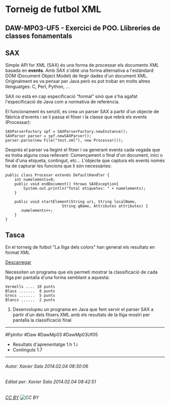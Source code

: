 # Torneig de futbol XML
## DAW-MP03-UF5 - Exercici de POO. Llibreries de classes fonamentals
SAX
----------------
Simple API for XML (SAX) és una forma de processar els documents XML basada en **events**. Amb SAX s'obté una forma alternativa a l'estàndard DOM (Document Object Model) de llegir dades d'un document XML. Originalment es va pensar per Java però es pot trobar en molts altres llenguatges: C, Perl, Python, ... 

SAX no està en cap especificació “formal” sinó que s'ha agafat l'especificació de Java com a normativa de referència.

El funcionament és senzill, es crea un parser SAX a partir d'un objecte de fàbrica d'events i se li passa el fitxer i la classe que rebrà els events (Processar):

    SAXParserFactory spf = SAXParserFactory.newInstance();
    SAXParser parser = spf.newSAXParser();
    parser.parse(new File("test.xml"), new Processar());

Després el parser va llegint el fitxer i va generant events cada vegada que es troba alguna cosa rellevant: Començament o final d'un document, inici o final d'una etiqueta, contingut, etc... L'objecte que captura els events només ha de capturar les funcions que li són necessàries:

    public class Procesar extends DefaultHandler {
        int numelements=0;
        public void endDocument() throws SAXException{
            System.out.println("Total etiquetes: " + numelements);	
        }	
 
        public void startElement(String uri, String localName, 
                             String qName, Attributes attributes) {
           numelements++;	
        }
    }

Tasca
---------
En el torneig de futbol "La lliga dels colors" han generat els resultats en format XML 

[Descarregar](http://s000.tinyupload.com/index.php?file_id=19124590905519164977)

Necessiten un programa que els permeti mostrar la classificació de cada lliga per pantalla d'una forma semblant a aquesta:

    Vermells .... 10 punts
    Blaus .......  8 punts
    Grocs .......  5 punts
    Blancs ......  2 punts


1. Desenvolupeu un programa en Java que fent servir el parser SAX a partir d'un dels fitxers XML amb els resultats de la lliga mostri per pantalla la classificació final

---

#FpInfor #Daw #DawMp03 #DawMp03Uf05

* Resultats d'aprenentatge 1.h 1.i
* Continguts 1.7
---

###### Autor: Xavier Sala 2014.02.04 08:30:06
###### Editat per: Xavier Sala 2014.02.04 08:42:51
###### [CC BY](https://creativecommons.org/licenses/by/4.0/) ![CC BY](https://licensebuttons.net/l/by/3.0/80x15.png)
